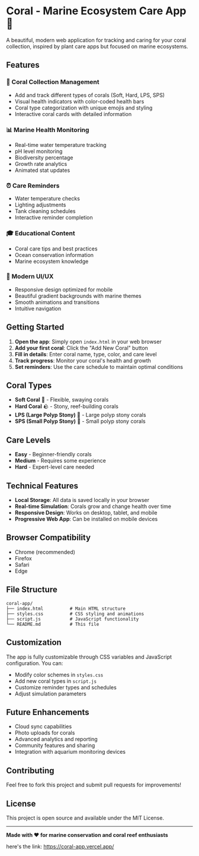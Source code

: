 # Coral - Marine Ecosystem Care App 🌊

A beautiful, modern web application for tracking and caring for your coral collection, inspired by plant care apps but focused on marine ecosystems.

## Features

### 🪸 Coral Collection Management
- Add and track different types of corals (Soft, Hard, LPS, SPS)
- Visual health indicators with color-coded health bars
- Coral type categorization with unique emojis and styling
- Interactive coral cards with detailed information

### 📊 Marine Health Monitoring
- Real-time water temperature tracking
- pH level monitoring
- Biodiversity percentage
- Growth rate analytics
- Animated stat updates

### ⏰ Care Reminders
- Water temperature checks
- Lighting adjustments
- Tank cleaning schedules
- Interactive reminder completion

### 🎓 Educational Content
- Coral care tips and best practices
- Ocean conservation information
- Marine ecosystem knowledge

### 📱 Modern UI/UX
- Responsive design optimized for mobile
- Beautiful gradient backgrounds with marine themes
- Smooth animations and transitions
- Intuitive navigation

## Getting Started

1. **Open the app**: Simply open `index.html` in your web browser
2. **Add your first coral**: Click the "Add New Coral" button
3. **Fill in details**: Enter coral name, type, color, and care level
4. **Track progress**: Monitor your coral's health and growth
5. **Set reminders**: Use the care schedule to maintain optimal conditions

## Coral Types

- **Soft Coral** 🪸 - Flexible, swaying corals
- **Hard Coral** 🪨 - Stony, reef-building corals  
- **LPS (Large Polyp Stony)** 🌺 - Large polyp stony corals
- **SPS (Small Polyp Stony)** 🌿 - Small polyp stony corals

## Care Levels

- **Easy** - Beginner-friendly corals
- **Medium** - Requires some experience
- **Hard** - Expert-level care needed

## Technical Features

- **Local Storage**: All data is saved locally in your browser
- **Real-time Simulation**: Corals grow and change health over time
- **Responsive Design**: Works on desktop, tablet, and mobile
- **Progressive Web App**: Can be installed on mobile devices

## Browser Compatibility

- Chrome (recommended)
- Firefox
- Safari
- Edge

## File Structure

```
coral-app/
├── index.html          # Main HTML structure
├── styles.css          # CSS styling and animations
├── script.js           # JavaScript functionality
└── README.md           # This file
```

## Customization

The app is fully customizable through CSS variables and JavaScript configuration. You can:

- Modify color schemes in `styles.css`
- Add new coral types in `script.js`
- Customize reminder types and schedules
- Adjust simulation parameters

## Future Enhancements

- Cloud sync capabilities
- Photo uploads for corals
- Advanced analytics and reporting
- Community features and sharing
- Integration with aquarium monitoring devices

## Contributing

Feel free to fork this project and submit pull requests for improvements!

## License

This project is open source and available under the MIT License.

---

**Made with ❤️ for marine conservation and coral reef enthusiasts**

here's the link:
https://coral-app.vercel.app/
